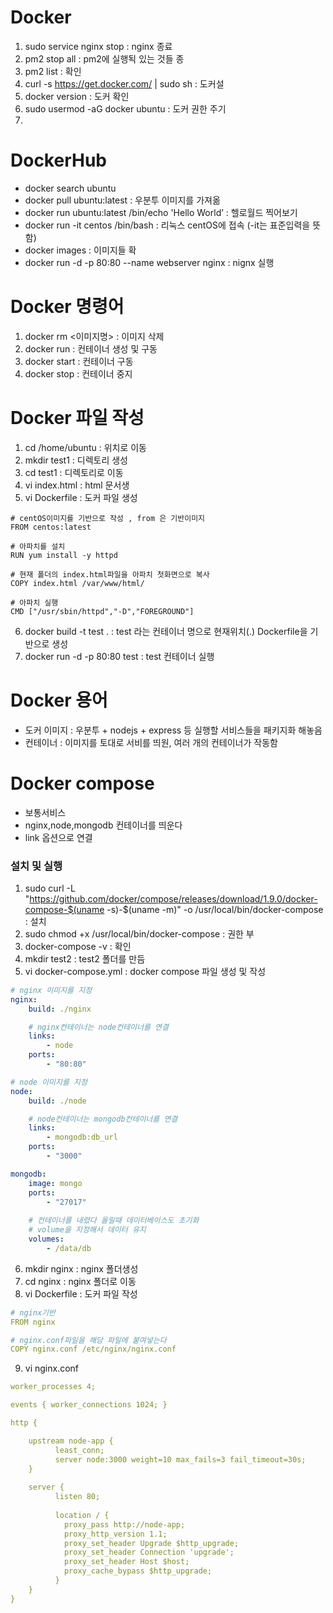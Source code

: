 # Docker
 
1. sudo service nginx stop : nginx 종료
2. pm2 stop all : pm2에 실행됙 있는 것들 종
3. pm2 list : 확인
4. curl -s https://get.docker.com/ | sudo sh : 도커설
5. docker version : 도커 확인
6. sudo usermod -aG docker ubuntu : 도커 권한 주기
7.

# DockerHub

* docker search ubuntu 
* docker pull ubuntu:latest : 우분투 이미지를 가져옮
* docker run ubuntu:latest /bin/echo 'Hello World’ : 헬로월드 찍어보기
* docker run -it centos /bin/bash : 리눅스 centOS에 접속 (-it는 표준입력을 뜻함)
* docker images : 이미지들 확
* docker run -d -p 80:80 --name webserver nginx : nignx 실행

# Docker 명령어

1. docker rm <이미지명> : 이미지 삭제
2. docker run : 컨테이너 생성 및 구동
3. docker start : 컨테이너 구동
4. docker stop : 컨테이너 중지 

# Docker 파일 작성

1. cd /home/ubuntu :  위치로 이동
2. mkdir test1 : 디렉토리 생성
3. cd test1 : 디렉토리로 이동
4. vi index.html : html 문서생
5. vi Dockerfile : 도커 파일 생성

```angular2html
# centOS이미지를 기반으로 작성 , from 은 기반이미지
FROM centos:latest

# 아파치를 설치 
RUN yum install -y httpd

# 현재 폴더의 index.html파일을 아파치 첫화면으로 복사
COPY index.html /var/www/html/

# 아파치 실행
CMD ["/usr/sbin/httpd","-D","FOREGROUND"]
```

6. docker build -t test . : test 라는 컨테이너 명으로 현재위치(.) Dockerfile을 기반으로 생성
7. docker run -d -p 80:80 test : test 컨테이너 실행

# Docker 용어

* 도커 이미지 : 우분투 + nodejs + express 등 실행할 서비스들을 패키지화 해놓음
* 컨테이너 : 이미지를 토대로 서비를 띄원, 여러 개의 컨테이너가 작동함

# Docker compose

* 보통서비스
* nginx,node,mongodb 컨테이너를 띄운다
* link 옵션으로 연결

### 설치 및 실행

1. sudo curl -L "https://github.com/docker/compose/releases/download/1.9.0/docker-compose-$(uname -s)-$(uname -m)" -o /usr/local/bin/docker-compose : 설치
2. sudo chmod +x /usr/local/bin/docker-compose : 권한 부
3. docker-compose -v : 확인
4. mkdir test2 : test2 폴더를 만듬
5. vi docker-compose.yml : docker compose 파일 생성 및 작성

```yaml
# nginx 이미지를 지정
nginx:
    build: ./nginx

    # nginx컨테이너는 node컨테이너를 연결
    links:
        - node 
    ports:
        - "80:80"

# node 이미지를 지정
node:
    build: ./node

    # node컨테이너는 mongodb컨테이너를 연결
    links:
        - mongodb:db_url
    ports:
        - "3000"

mongodb:
    image: mongo
    ports:
        - "27017"
    
    # 컨테이너를 내렸다 올릴때 데이터베이스도 초기화
    # volume을 지정해서 데이터 유지
    volumes: 
        - /data/db
```

6. mkdir nginx : nginx 폴더생성
7. cd nginx : nginx 폴더로 이동
8. vi Dockerfile : 도커 파일 작성

```yaml
# nginx기반
FROM nginx

# nginx.conf파일을 해당 파일에 붙여넣는다
COPY nginx.conf /etc/nginx/nginx.conf
```

9. vi nginx.conf

```yaml
worker_processes 4;

events { worker_connections 1024; }

http {

	upstream node-app {
	      least_conn;
	      server node:3000 weight=10 max_fails=3 fail_timeout=30s;
	}
	 
	server {
	      listen 80;
	 
	      location / {
	        proxy_pass http://node-app;
	        proxy_http_version 1.1;
	        proxy_set_header Upgrade $http_upgrade;
	        proxy_set_header Connection 'upgrade';
	        proxy_set_header Host $host;
	        proxy_cache_bypass $http_upgrade;
	      }
	}
}
```





